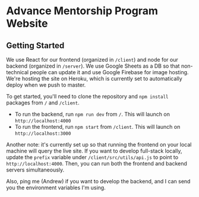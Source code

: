 # Advance Mentorship Program Website

## Getting Started

We use React for our frontend (organized in `/client`) and node for our backend (organized in `/server`). We use Google Sheets as a DB so that non-technical people can update it and use Google Firebase for image hosting. We're hosting the site on Heroku, which is currently set to automatically deploy when we push to master. 

To get started, you'll need to clone the repository and `npm install` packages from `/` and `/client`. 

- To run the backend, run `npm run dev` from `/`. This will launch on `http://localhost:4000`
- To run the frontend, run `npm start` from `/client`. This will launch on `http://localhost:3000`

Another note: it's currently set up so that running the frontend on your local machine will query the live site. If you want to develop full-stack locally, update the `prefix` variable under `/client/src/utils/api.js` to point to `http://localhost:4000`. Then, you can run both the frontend and backend servers simultaneously. 

Also, ping me (Andrew) if you want to develop the backend, and I can send you the environment variables I'm using.

